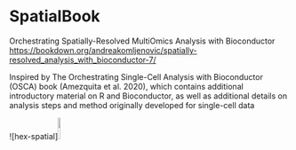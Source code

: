 # SpatialBook

Orchestrating Spatially-Resolved MultiOmics Analysis with Bioconductor 
https://bookdown.org/andreakomljenovic/spatially-resolved_analysis_with_bioconductor-7/

Inspired by The Orchestrating Single-Cell Analysis with Bioconductor (OSCA) book (Amezquita et al. 2020), which contains additional introductory material on R and Bioconductor, as well as additional details on analysis steps and method originally developed for single-cell data


![hex-spatial]<img src="https://github.com/wirawara/SpatialBook/assets/14986121/81426060-ffcc-4ed5-b9ea-a271b3b4706f" width=10% height=10%>
